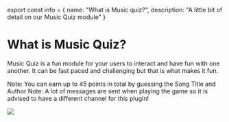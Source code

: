 export const info = {
    name: "What is Music quiz?",
    description: "A little bit of detail on our Music Quiz module"
}

<PageToolBar title="Music Quiz" />

# What is Music Quiz?
Music Quiz is a fun module for your users to interact and have fun with one another. It can be fast paced and challenging but that is what makes it fun.

<Alert style="info">Note: You can earn up to 45 points in total by guessing the Song Title and Author</Alert>
<Alert style="destructive">Note: A lot of messages are sent when playing the game so it is advised to have a different channel for this plugin!</Alert>

![](/docs/musicquiz/intro.png)



